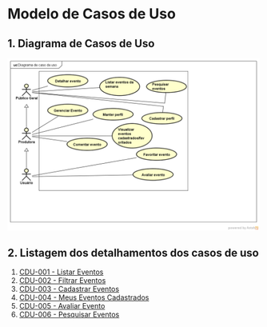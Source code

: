 # Modelo de Casos de Uso

## 1. Diagrama de Casos de Uso

![Diagrama de Casos de Uso](VumboraUseCase_Diagram.png)

## 2. Listagem dos detalhamentos dos casos de uso

1. [CDU-001 - Listar Eventos](cdu-001-Listar-Evento(F03)/Listar-eventos.md)
2. [CDU-002 - Filtrar Eventos](cdu-002-Filtrar-Eventos(F08)/Filtrar-eventos.md)
3. [CDU-003 - Cadastrar Eventos](cdu-003-Cadastro-de-Evento(F01)/Cadastrar-Evento.md)
4. [CDU-004 - Meus Eventos Cadastrados](cdu-004-Meus-Eventos-Cadastrados(F04)/Meus-Eventos-Cadastrados.md)
5. [CDU-005 - Avaliar Evento](cdu-005-Avaliar-Evento(F05)/cdu-005-Avaliar-Evento.md)
6. [CDU-006 - Pesquisar Eventos](cdu-006-Pesquisar-Eventos/Pesquisar-Eventos.md)
